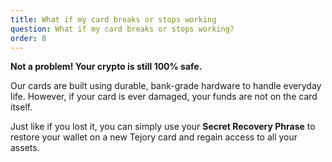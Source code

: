 ```yaml
---
title: What if my card breaks or stops working
question: What if my card breaks or stops working?
order: 8
---
```

**Not a problem! Your crypto is still 100% safe.**

Our cards are built using durable, bank-grade hardware to handle everyday life. However, if your card is ever damaged, your funds are not on the card itself.

Just like if you lost it, you can simply use your **Secret Recovery Phrase** to restore your wallet on a new Tejory card and regain access to all your assets.
